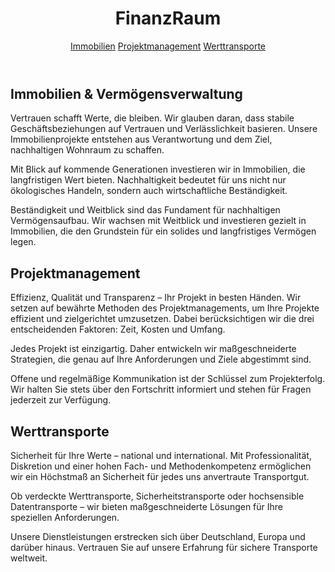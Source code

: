 <!DOCTYPE html>
<html lang="de">
<head>
  <meta charset="UTF-8" />
  <meta name="viewport" content="width=device-width, initial-scale=1.0" />
  <title>Vermögensverwaltung & Projekte</title>
  <link href="https://cdn.jsdelivr.net/npm/tailwindcss@2.2.19/dist/tailwind.min.css" rel="stylesheet">
</head>
<body class="bg-white text-gray-900">
  <!-- Navigation -->
  <header class="flex justify-between items-center p-6 shadow-md">
    <h1 class="text-2xl font-semibold">FinanzRaum</h1>
    <nav class="space-x-4">
      <a href="#immobilien" class="hover:underline">Immobilien</a>
      <a href="#projekt" class="hover:underline">Projektmanagement</a>
      <a href="#werttransporte" class="hover:underline">Werttransporte</a>
    </nav>
  </header>

  <!-- Immobilien & Vermögensverwaltung -->
  <section id="immobilien" class="py-16 px-8 max-w-5xl mx-auto">
    <h2 class="text-4xl font-bold mb-6">Immobilien & Vermögensverwaltung</h2>
    <p class="mb-4">Vertrauen schafft Werte, die bleiben. Wir glauben daran, dass stabile Geschäftsbeziehungen auf Vertrauen und Verlässlichkeit basieren. Unsere Immobilienprojekte entstehen aus Verantwortung und dem Ziel, nachhaltigen Wohnraum zu schaffen.</p>
    <p class="mb-4">Mit Blick auf kommende Generationen investieren wir in Immobilien, die langfristigen Wert bieten. Nachhaltigkeit bedeutet für uns nicht nur ökologisches Handeln, sondern auch wirtschaftliche Beständigkeit.</p>
    <p>Beständigkeit und Weitblick sind das Fundament für nachhaltigen Vermögensaufbau. Wir wachsen mit Weitblick und investieren gezielt in Immobilien, die den Grundstein für ein solides und langfristiges Vermögen legen.</p>
  </section>

  <!-- Projektmanagement -->
  <section id="projekt" class="py-16 px-8 max-w-5xl mx-auto bg-gray-100">
    <h2 class="text-4xl font-bold mb-6">Projektmanagement</h2>
    <p class="mb-4">Effizienz, Qualität und Transparenz – Ihr Projekt in besten Händen. Wir setzen auf bewährte Methoden des Projektmanagements, um Ihre Projekte effizient und zielgerichtet umzusetzen. Dabei berücksichtigen wir die drei entscheidenden Faktoren: Zeit, Kosten und Umfang.</p>
    <p class="mb-4">Jedes Projekt ist einzigartig. Daher entwickeln wir maßgeschneiderte Strategien, die genau auf Ihre Anforderungen und Ziele abgestimmt sind.</p>
    <p>Offene und regelmäßige Kommunikation ist der Schlüssel zum Projekterfolg. Wir halten Sie stets über den Fortschritt informiert und stehen für Fragen jederzeit zur Verfügung.</p>
  </section>

  <!-- Werttransporte -->
  <section id="werttransporte" class="py-16 px-8 max-w-5xl mx-auto">
    <h2 class="text-4xl font-bold mb-6">Werttransporte</h2>
    <p class="mb-4">Sicherheit für Ihre Werte – national und international. Mit Professionalität, Diskretion und einer hohen Fach- und Methodenkompetenz ermöglichen wir ein Höchstmaß an Sicherheit für jedes uns anvertraute Transportgut.</p>
    <p class="mb-4">Ob verdeckte Werttransporte, Sicherheitstransporte oder hochsensible Datentransporte – wir bieten maßgeschneiderte Lösungen für Ihre speziellen Anforderungen.</p>
    <p>Unsere Dienstleistungen erstrecken sich über Deutschland, Europa und darüber hinaus. Vertrauen Sie auf unsere Erfahrung für sichere Transporte weltweit.</p>
  </section>

  <!-- Footer -->
  <footer class="p-6 bg-gray-900 text-white text-center">
    
  </footer>
</body>
</html>
